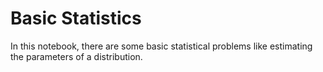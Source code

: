 # Basic Statistics
In this notebook, there are some basic statistical problems like estimating the parameters of a distribution.
